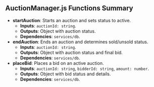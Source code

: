 ## AuctionManager.js Functions Summary
- **startAuction**: Starts an auction and sets status to active.
  - **Inputs**: `auctionId: string`.
  - **Outputs**: Object with auction status.
  - **Dependencies**: `services/db`.
- **endAuction**: Ends an auction and determines sold/unsold status.
  - **Inputs**: `auctionId: string`.
  - **Outputs**: Object with auction status and final bid.
  - **Dependencies**: `services/db`.
- **placeBid**: Places a bid on an active auction.
  - **Inputs**: `auctionId: string`, `bidderId: string`, `amount: number`.
  - **Outputs**: Object with bid status and details.
  - **Dependencies**: `services/db`.